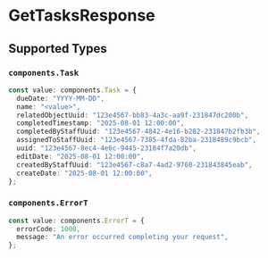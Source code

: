 # GetTasksResponse


## Supported Types

### `components.Task`

```typescript
const value: components.Task = {
  dueDate: "YYYY-MM-DD",
  name: "<value>",
  relatedObjectUuid: "123e4567-bb83-4a3c-aa9f-231847dc200b",
  completedTimestamp: "2025-08-01 12:00:00",
  completedByStaffUuid: "123e4567-4842-4e16-b282-231847b2fb3b",
  assignedToStaffUuid: "123e4567-7385-4fda-82ba-2318489c9bcb",
  uuid: "123e4567-8ec4-4e6c-9445-23184f7a20db",
  editDate: "2025-08-01 12:00:00",
  createdByStaffUuid: "123e4567-c8a7-4ad2-9760-231843845eab",
  createDate: "2025-08-01 12:00:00",
};
```

### `components.ErrorT`

```typescript
const value: components.ErrorT = {
  errorCode: 1000,
  message: "An error occurred completing your request",
};
```

